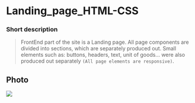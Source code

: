 # Landing_page_HTML-CSS
### Short description
>FrontEnd part of the site is a Landing page. All page components are divided into sections, which are separately produced out. Small elements such as: buttons, headers, text, unit of goods... were also produced out separately `(All page elements are responsive)`.

## Photo
<img src="https://github.com/CamyrauBTanke/CamyrauBTanke/blob/main/img/projects/Landing_page-1.png">
